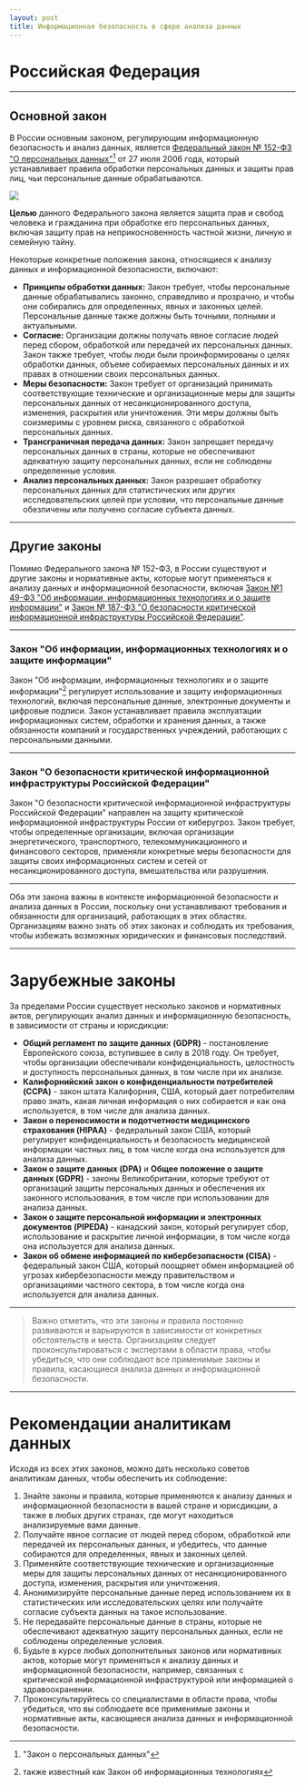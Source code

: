 ```yaml
---
layout: post
title: Информационная безопасность в сфере анализа данных
---
```


# Российская Федерация
---
## Основной закон
В России основным законом, регулирующим информационную безопасность и анализ данных, является [Федеральный закон № 152-ФЗ "О персональных данных"](http://pravo.gov.ru/proxy/ips/?docbody&nd=102108261)[^1] от 27 июля 2006 года, который устанавливает правила обработки персональных данных и защиты прав лиц, чьи персональные данные обрабатываются. 

<img src="https://www.moscowbooks.ru/image/book/645/orig/i645725.jpg?cu=20190219184539" />

**Целью** данного Федерального закона является защита прав и свобод человека и гражданина при обработке его персональных данных, включая защиту прав на неприкосновенность частной жизни, личную и семейную тайну.

Некоторые конкретные положения закона, относящиеся к анализу данных и информационной безопасности, включают:
- **Принципы обработки данных:** Закон требует, чтобы персональные данные обрабатывались законно, справедливо и прозрачно, и чтобы они собирались для определенных, явных и законных целей. Персональные данные также должны быть точными, полными и актуальными.
- **Согласие:** Организации должны получать явное согласие людей перед сбором, обработкой или передачей их персональных данных. Закон также требует, чтобы люди были проинформированы о целях обработки данных, объеме собираемых персональных данных и их правах в отношении своих персональных данных.
- **Меры безопасности:** Закон требует от организаций принимать соответствующие технические и организационные меры для защиты персональных данных от несанкционированного доступа, изменения, раскрытия или уничтожения. Эти меры должны быть соизмеримы с уровнем риска, связанного с обработкой персональных данных.
- **Трансграничная передача данных:** Закон запрещает передачу персональных данных в страны, которые не обеспечивают адекватную защиту персональных данных, если не соблюдены определенные условия.
- **Анализ персональных данных:** Закон разрешает обработку персональных данных для статистических или других исследовательских целей при условии, что персональные данные обезличены или получено согласие субъекта данных.

---

## Другие законы
Помимо Федерального закона № 152-ФЗ, в России существуют и другие законы и нормативные акты, которые могут применяться к анализу данных и информационной безопасности, включая [Закон №1 49-ФЗ "Об информации, информационных технологиях и о защите информации"](http://pravo.gov.ru/proxy/ips/?docbody&nd=102108264) и [Закон № 187-ФЗ "О безопасности критической информационной инфраструктуры Российской Федерации"](http://publication.pravo.gov.ru/Document/View/0001201707260023).

---

### Закон "Об информации, информационных технологиях и о защите информации"
Закон "Об информации, информационных технологиях и о защите информации"[^2] регулирует использование и защиту информационных технологий, включая персональные данные, электронные документы и цифровые подписи. Закон устанавливает правила эксплуатации информационных систем, обработки и хранения данных, а также обязанности компаний и государственных учреждений, работающих с персональными данными.

---

### Закон "О безопасности критической информационной инфраструктуры Российской Федерации"
Закон "О безопасности критической информационной инфраструктуры Российской Федерации" направлен на защиту критической информационной инфраструктуры России от киберугроз. Закон требует, чтобы определенные организации, включая организации энергетического, транспортного, телекоммуникационного и финансового секторов, применяли конкретные меры безопасности для защиты своих информационных систем и сетей от несанкционированного доступа, вмешательства или разрушения.

---

Оба эти закона важны в контексте информационной безопасности и анализа данных в России, поскольку они устанавливают требования и обязанности для организаций, работающих в этих областях. Организациям важно знать об этих законах и соблюдать их требования, чтобы избежать возможных юридических и финансовых последствий.

---

# Зарубежные законы
За пределами России существует несколько законов и нормативных актов, регулирующих анализ данных и информационную безопасность, в зависимости от страны и юрисдикции:
- **Общий регламент по защите данных (GDPR)** - постановление Европейского союза, вступившее в силу в 2018 году. Он требует, чтобы организации обеспечивали конфиденциальность, целостность и доступность персональных данных, в том числе при их анализе.
- **Калифорнийский закон о конфиденциальности потребителей (CCPA)** - закон штата Калифорния, США, который дает потребителям право знать, какая личная информация о них собирается и как она используется, в том числе для анализа данных.
- **Закон о переносимости и подотчетности медицинского страхования (HIPAA)** - федеральный закон США, который регулирует конфиденциальность и безопасность медицинской информации частных лиц, в том числе когда она используется для анализа данных.
- **Закон о защите данных (DPA)** и **Общее положение о защите данных (GDPR)** - законы Великобритании, которые требуют от организаций защиты персональных данных и обеспечения их законного использования, в том числе при использовании для анализа данных.
- **Закон о защите персональной информации и электронных документов (PIPEDA)** - канадский закон, который регулирует сбор, использование и раскрытие личной информации, в том числе когда она используется для анализа данных.
- **Закон об обмене информацией по кибербезопасности (CISA)** - федеральный закон США, который поощряет обмен информацией об угрозах кибербезопасности между правительством и организациями частного сектора, в том числе когда она используется для анализа данных.

---

> Важно отметить, что эти законы и правила постоянно развиваются и варьируются в зависимости от конкретных обстоятельств и места. Организациям следует проконсультироваться с экспертами в области права, чтобы убедиться, что они соблюдают все применимые законы и правила, касающиеся анализа данных и информационной безопасности.

---

# Рекомендации аналитикам данных
Исходя из всех этих законов, можно дать несколько советов аналитикам данных, чтобы обеспечить их соблюдение:
1. Знайте законы и правила, которые применяются к анализу данных и информационной безопасности в вашей стране и юрисдикции, а также в любых других странах, где могут находиться анализируемые вами данные.
2. Получайте явное согласие от людей перед сбором, обработкой или передачей их персональных данных, и убедитесь, что данные собираются для определенных, явных и законных целей.
3. Применяйте соответствующие технические и организационные меры для защиты персональных данных от несанкционированного доступа, изменения, раскрытия или уничтожения.
4. Анонимизируйте персональные данные перед использованием их в статистических или исследовательских целях или получайте согласие субъекта данных на такое использование.
5. Не передавайте персональные данные в страны, которые не обеспечивают адекватную защиту персональных данных, если не соблюдены определенные условия.
6. Будьте в курсе любых дополнительных законов или нормативных актов, которые могут применяться к анализу данных и информационной безопасности, например, связанных с критической информационной инфраструктурой или информацией о здравоохранении.
7. Проконсультируйтесь со специалистами в области права, чтобы убедиться, что вы соблюдаете все применимые законы и нормативные акты, касающиеся анализа данных и информационной безопасности.


[^1]: "Закон о персональных данных"
[^2]: также известный как Закон об информационных технологиях
